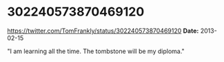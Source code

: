 # 302240573870469120
https://twitter.com/TomFrankly/status/302240573870469120
**Date:** 2013-02-15

"I am learning all the time.  The tombstone will be my diploma."
